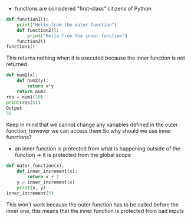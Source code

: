 - functions are considered "first-class" citizens of Python
```python
def function1():
	print("Hello from the outer function")
	def function2():
		print("Hello from the inner function")
	function2()
function1()
```
This returns nothing when it is executed because the inner function is not returned 
```python
def num1(x):
	def num2(y):
		return x*y
	return num2
res = num1(10)
print(res(5))
Output
50
```
Keep in mind that we cannot change any variables defined in the outer function, however we can access them
So why should we use inner functions?
- an inner function is protected from what is happening outside of the function -> it is protected from the global scope
```python
def outer_function(x):
	def inner_increment(x):
		return x + 2
	y = inner_increment(x)
	print(x, y)
inner_increment(5)
```
This won't work because the outer function has to be called before the inner one, this means that the inner function is protected from bad inputs

